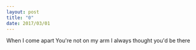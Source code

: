 ```yaml
---
layout: post
title: "0"
date: 2017/03/01
---
```

When I come apart
You're not on my arm
I always thought you'd be there

